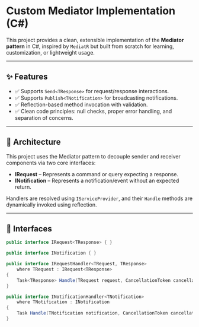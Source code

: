 # Custom Mediator Implementation (C#)

This project provides a clean, extensible implementation of the **Mediator pattern** in C#, inspired by `MediatR` but built from scratch for learning, customization, or lightweight usage.

---

## ✨ Features

- ✅ Supports `Send<TResponse>` for request/response interactions.
- ✅ Supports `Publish<TNotification>` for broadcasting notifications.
- ✅ Reflection-based method invocation with validation.
- ✅ Clean code principles: null checks, proper error handling, and separation of concerns.

---

## 🧱 Architecture

This project uses the Mediator pattern to decouple sender and receiver components via two core interfaces:

- **IRequest<TResponse>** – Represents a command or query expecting a response.
- **INotification** – Represents a notification/event without an expected return.

Handlers are resolved using `IServiceProvider`, and their `Handle` methods are dynamically invoked using reflection.

---

## 🧩 Interfaces

```csharp
public interface IRequest<TResponse> { }

public interface INotification { }

public interface IRequestHandler<TRequest, TResponse>
    where TRequest : IRequest<TResponse>
{
    Task<TResponse> Handle(TRequest request, CancellationToken cancellationToken);
}

public interface INotificationHandler<TNotification>
    where TNotification : INotification
{
    Task Handle(TNotification notification, CancellationToken cancellationToken);
}
